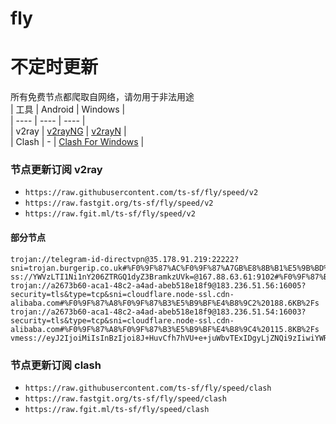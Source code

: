 # fly
# 不定时更新
所有免费节点都爬取自网络，请勿用于非法用途  
|  工具  | Android  | Windows  |  
|  ----  | ----   | ----  |  
| v2ray  | [v2rayNG](https://github.com/2dust/v2rayNG/releases) | [v2rayN](https://github.com/2dust/v2rayN/releases) |  
| Clash  | - | [Clash For Windows](https://github.com/2dust/clashN/releases) | 
  
### 节点更新订阅  v2ray
- `https://raw.githubusercontent.com/ts-sf/fly/speed/v2`  
- `https://raw.fastgit.org/ts-sf/fly/speed/v2`  
- `https://raw.fgit.ml/ts-sf/fly/speed/v2`  
#### 部分节点  
``` 
trojan://telegram-id-directvpn@35.178.91.219:22222?sni=trojan.burgerip.co.uk#%F0%9F%87%AC%F0%9F%87%A7GB%E8%8B%B1%E5%9B%BD%204.2MB%2Fs
ss://YWVzLTI1Ni1nY206ZTRGQ1dyZ3BramkzUVk=@167.88.63.61:9102#%F0%9F%87%B8%F0%9F%87%AASE%E7%91%9E%E5%85%B8%201.9MB%2Fs
trojan://a2673b60-aca1-48c2-a4ad-abeb518e18f9@183.236.51.56:16005?security=tls&type=tcp&sni=cloudflare.node-ssl.cdn-alibaba.com#%F0%9F%87%A8%F0%9F%87%B3%E5%B9%BF%E4%B8%9C2%20188.6KB%2Fs
trojan://a2673b60-aca1-48c2-a4ad-abeb518e18f9@183.236.51.54:16003?security=tls&type=tcp&sni=cloudflare.node-ssl.cdn-alibaba.com#%F0%9F%87%A8%F0%9F%87%B3%E5%B9%BF%E4%B8%9C4%20115.8KB%2Fs
vmess://eyJ2IjoiMiIsInBzIjoi8J+HuvCfh7hVU+e+juWbvTExIDgyLjZNQi9zIiwiYWRkIjoiMTA0LjIxLjYzLjUyIiwicG9ydCI6IjgwIiwiaWQiOiI2MGYxMjQzNS1iYjU1LTRkYTItY2I3ZC00ZmVhMzRlY2ZhMzciLCJhaWQiOiIwIiwic2N5IjoiYXV0byIsIm5ldCI6IndzIiwidHlwZSI6IiIsImhvc3QiOiJ1czY1Lm5ldGZpbHgubGl2ZSIsInBhdGgiOiIvIiwidGxzIjoiIiwic25pIjoiIiwidGVzdF9uYW1lIjoiVVPnvo7lm70xMSJ9
```
### 节点更新订阅  clash
- `https://raw.githubusercontent.com/ts-sf/fly/speed/clash`  
- `https://raw.fastgit.org/ts-sf/fly/speed/clash`  
- `https://raw.fgit.ml/ts-sf/fly/speed/clash`  


